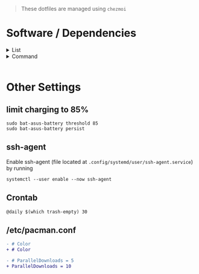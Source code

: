 > These dotfiles are managed using `chezmoi`

# Software / Dependencies

<details>
  <summary>List</summary>
  
  - paru (AUR)
  - alacritty
  - fish
  - pfetch (AUR)
  - exa
  - bat
  - nvim
  - cronie
  - trash-cli
  - docker & docker-compose
  - rate-mirrors (AUR)
  - pacman-contrib
  - tldr
  - xdg-user-dirs
  - bat-asus-battery-bin (AUR)
  - ttf-firacode-nerd
  - noto-fonts-emoji
</details>

<details>
  <summary>Command</summary>
  
  ```bash
  paru -S chezmoi alacritty fish pfetch exa bat neovim cronie trash-cli docker docker-compose rate-mirrors pacman-contrib tldr xdg-user-dirs bat-asus-battery-bin ttf-firacode-nerd noto-fonts-emoji
  ```
</details>
<br>

# Other Settings

## limit charging to 85%

```shell
sudo bat-asus-battery threshold 85
sudo bat-asus-battery persist
```

## ssh-agent

Enable ssh-agent (file located at `.config/systemd/user/ssh-agent.service`) by running

```
systemctl --user enable --now ssh-agent
```

## Crontab

```
@daily $(which trash-empty) 30
```

## /etc/pacman.conf

```diff
- # Color
+ # Color

- # ParallelDownloads = 5
+ ParallelDownloads = 10
```


